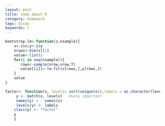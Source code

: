 ```yaml
---
layout: post
title: some about R
category: homework
tags: Essay
keywords: r
---
```




```r
bootstrap.lm<-function(z,nsample){
    x<-z$x;y<-z$y
    nrows<-dim(x)[1]
    value<-list()
    for(i in seq(nsample)){
       rows<-sample(nrow,nrow,T)
       value[[i]]<-lm.fit(x[rows,],y[rows,])
    }
    value
}
```

```r
factor<- function(x, levels= sort(unique(x)),labels = as.character(levels)) {     y <- match(x, levels)   #very important
     names(y) < - names(x) 
     levels(y) <- labels 
    class(y) <- "factor"
    y    }
```